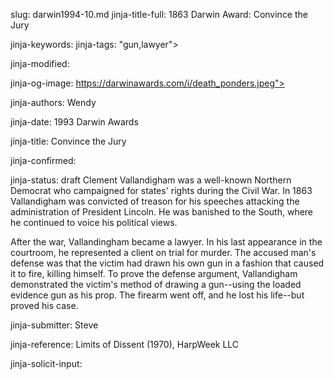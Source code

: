 slug: darwin1994-10.md
jinja-title-full: 1863 Darwin Award: Convince the Jury

<META name="description" content="1863 Darwin Award: Convince the Jury: Clement Vallandigham was a well-known Northern Democrat who campaigned for states' rights during the Civil War. In 1863 Vallandigham was convicted of treason for his speeches attacking the administration of President">

jinja-keywords:
jinja-tags: "gun,lawyer">

jinja-modified:

jinja-og-image: https://darwinawards.com/i/death_ponders.jpeg">

jinja-authors: Wendy

jinja-date: 1993 Darwin Awards


jinja-title: Convince the Jury


jinja-confirmed:

jinja-status: draft
Clement Vallandigham was a well-known Northern Democrat who campaigned for states' rights during the Civil War. In 1863 Vallandigham was convicted of treason for his speeches attacking the administration of President Lincoln. He was banished to the South, where he continued to voice his political views.

After the war, Vallandingham became a lawyer. In his last appearance in the courtroom, he represented a client on trial for murder. The accused man's defense was that the victim had drawn his own gun in a fashion that caused it to fire, killing himself. To prove the defense argument, Vallandigham demonstrated the victim's method of drawing a gun--using the loaded evidence gun as his prop. The firearm went off, and he lost his life--but proved his case.
<P align=center>
<!--#include virtual="/inc/votebar_viewvoteonly" -->

jinja-submitter: Steve

jinja-reference: Limits of Dissent (1970), HarpWeek LLC

jinja-solicit-input:



<!--#include file=nav_1994.html -->


